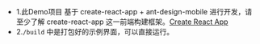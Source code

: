 - 1.此Demo项目 基于 create-react-app + ant-design-mobile 进行开发，请至少了解 create-react-app 这一前端构建框架。[Create React App](https://github.com/facebook/create-react-app)
- 2.`/build` 中是打包好的示例界面，可以直接运行。


